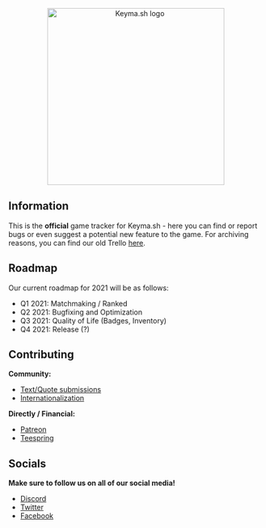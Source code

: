 <p align="center">
  <img src="https://i.imgur.com/SdkWIdX.png" width="350" title="Keyma.sh logo">
</p>

## Information
This is the **official** game tracker for Keyma.sh - here you can find or report bugs or even suggest a potential new feature to the game. For archiving reasons, you can find our old Trello [here](https://trello.com/b/Rlx2qSvq/keymash).

## Roadmap
Our current roadmap for 2021 will be as follows:
- Q1 2021: Matchmaking / Ranked
- Q2 2021: Bugfixing and Optimization
- Q3 2021: Quality of Life (Badges, Inventory)
- Q4 2021: Release (?)

## Contributing
**Community:**
 - [Text/Quote submissions](https://keyma.sh/submit)
 - [Internationalization](https://keymash.oneskyapp.com/)
 
**Directly / Financial:**
 - [Patreon](https://patreon.com/keymashgame)
 - [Teespring](https://teespring.com/stores/keymash)
 
## Socials
**Make sure to follow us on all of our social media!**
 - [Discord](https://discord.gg/df4paUq)
 - [Twitter](https://twitter.com/KeymashGame)
 - [Facebook](https://facebook.com/KeymashGame)
